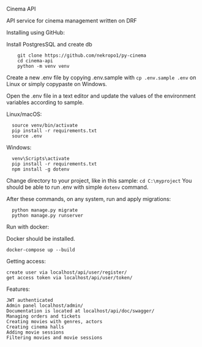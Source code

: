 Cinema API

API service for cinema management written on DRF

Installing using GitHub:

Install PostgresSQL and create db
```
    git clone https://github.com/nekropo1/py-cinema
    cd cinema-api
    python -m venv venv
```
Create a new .env file by copying .env.sample with
`cp .env.sample .env` on Linux or simply copypaste on Windows.

Open the .env file in a text editor and update the values
of the environment variables according to sample.

Linux/macOS:

```
  source venv/bin/activate
  pip install -r requirements.txt
  source .env
```
Windows: 
```  
  venv\Scripts\activate
  pip install -r requirements.txt
  npm install -g dotenv
```  
Change directory to your project, like in this sample:
`cd C:\myproject`
You should be able to run .env with simple `dotenv` command.

After these commands, on any system, run and apply migrations:
```
  python manage.py migrate
  python manage.py runserver
```

Run with docker:

Docker should be installed.

`docker-compose up --build`

Getting access:

    create user via localhost/api/user/register/
    get access token via localhost/api/user/token/

Features:

    JWT authenticated
    Admin panel localhost/admin/
    Documentation is located at localhost/api/doc/swagger/
    Managing orders and tickets
    Creating movies with genres, actors
    Creating cinema halls
    Adding movie sessions
    Filtering movies and movie sessions
